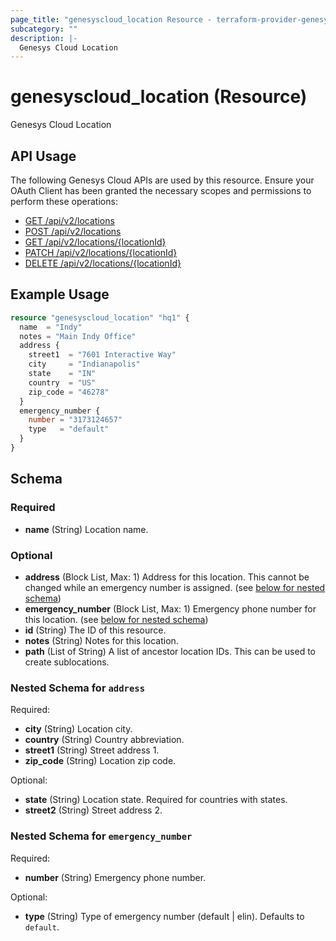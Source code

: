 ```yaml
---
page_title: "genesyscloud_location Resource - terraform-provider-genesyscloud"
subcategory: ""
description: |-
  Genesys Cloud Location
---
```

# genesyscloud_location (Resource)

Genesys Cloud Location

## API Usage
The following Genesys Cloud APIs are used by this resource. Ensure your OAuth Client has been granted the necessary scopes and permissions to perform these operations:

* [GET /api/v2/locations](https://developer.mypurecloud.com/api/rest/v2/locations/#get-api-v2-locations)
* [POST /api/v2/locations](https://developer.mypurecloud.com/api/rest/v2/locations/#post-api-v2-locations)
* [GET /api/v2/locations/{locationId}](https://developer.mypurecloud.com/api/rest/v2/locations/#get-api-v2-locations--locationId-)
* [PATCH /api/v2/locations/{locationId}](https://developer.mypurecloud.com/api/rest/v2/locations/#patch-api-v2-locations--locationId-)
* [DELETE /api/v2/locations/{locationId}](https://developer.mypurecloud.com/api/rest/v2/locations/#delete-api-v2-locations--locationId-)

## Example Usage

```terraform
resource "genesyscloud_location" "hq1" {
  name  = "Indy"
  notes = "Main Indy Office"
  address {
    street1  = "7601 Interactive Way"
    city     = "Indianapolis"
    state    = "IN"
    country  = "US"
    zip_code = "46278"
  }
  emergency_number {
    number = "3173124657"
    type   = "default"
  }
}
```

<!-- schema generated by tfplugindocs -->
## Schema

### Required

- **name** (String) Location name.

### Optional

- **address** (Block List, Max: 1) Address for this location. This cannot be changed while an emergency number is assigned. (see [below for nested schema](#nestedblock--address))
- **emergency_number** (Block List, Max: 1) Emergency phone number for this location. (see [below for nested schema](#nestedblock--emergency_number))
- **id** (String) The ID of this resource.
- **notes** (String) Notes for this location.
- **path** (List of String) A list of ancestor location IDs. This can be used to create sublocations.

<a id="nestedblock--address"></a>
### Nested Schema for `address`

Required:

- **city** (String) Location city.
- **country** (String) Country abbreviation.
- **street1** (String) Street address 1.
- **zip_code** (String) Location zip code.

Optional:

- **state** (String) Location state. Required for countries with states.
- **street2** (String) Street address 2.


<a id="nestedblock--emergency_number"></a>
### Nested Schema for `emergency_number`

Required:

- **number** (String) Emergency phone number.

Optional:

- **type** (String) Type of emergency number (default | elin). Defaults to `default`.

